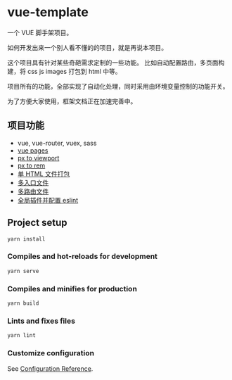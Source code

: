 # vue-template
一个 VUE 脚手架项目。

如何开发出来一个别人看不懂的的项目，就是再说本项目。

这个项目具有针对某些奇葩需求定制的一些功能。
比如自动配置路由，多页面构建，将 css js images 打包到 html 中等。

项目所有的功能，全部实现了自动化处理，同时采用由环境变量控制的功能开关。

为了方便大家使用，框架文档正在加速完善中。

## 项目功能
- vue, vue-router, vuex, sass
- [vue pages](./docs/usage/vue-pages.md)
- [px to viewport](./docs/usage/px-to-viewport.md)
- [px to rem](./docs/usage/px-to-rem.md)
- [单 HTML 文件打包](./docs/usage/single-html.md)
- [多入口文件](./docs/usage/multiple-entry.md)
- [多路由文件](./docs/usage/multiple-router.md)
- [全局插件并配置 eslint](./docs/usage/global-plugin.md)

## Project setup
```
yarn install
```

### Compiles and hot-reloads for development
```
yarn serve
```

### Compiles and minifies for production
```
yarn build
```

### Lints and fixes files
```
yarn lint
```

### Customize configuration
See [Configuration Reference](https://cli.vuejs.org/config/).
